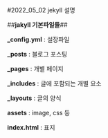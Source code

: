 #2022_05_02 jekyll 설명

##**jakyll 기본파일들**##

**_config.yml** : 설장파일

**_posts** : 블로그 포스팅

**_pages** : 개별 페이지

**_includes** : 글에 포함되는 개별 요소

**_layouts** : 글의 양식

**assets** : image, css 등

**index.html** : 표지

